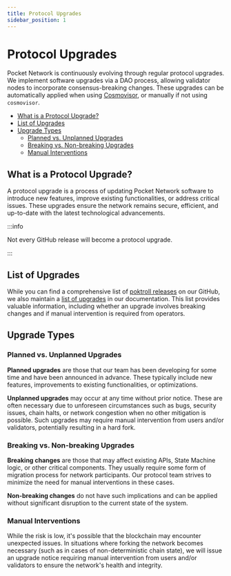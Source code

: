 ```yaml
---
title: Protocol Upgrades
sidebar_position: 1
---
```


# Protocol Upgrades <!-- omit in toc -->

Pocket Network is continuously evolving through regular protocol upgrades. We implement software upgrades via a DAO process, allowing validator nodes to incorporate consensus-breaking changes. These upgrades can be automatically applied when using [Cosmovisor](../../operate/run_a_node/full_node_cosmovisor.md), or manually if not using `cosmovisor`.

- [What is a Protocol Upgrade?](#what-is-a-protocol-upgrade)
- [List of Upgrades](#list-of-upgrades)
- [Upgrade Types](#upgrade-types)
  - [Planned vs. Unplanned Upgrades](#planned-vs-unplanned-upgrades)
  - [Breaking vs. Non-breaking Upgrades](#breaking-vs-non-breaking-upgrades)
  - [Manual Interventions](#manual-interventions)

## What is a Protocol Upgrade?

A protocol upgrade is a process of updating Pocket Network software to introduce new features, improve existing functionalities, or address critical issues. These upgrades ensure the network remains secure, efficient, and up-to-date with the latest technological advancements.

:::info

Not every GitHub release will become a protocol upgrade.

:::

## List of Upgrades

While you can find a comprehensive list of [poktroll releases](https://github.com/pokt-network/poktroll/releases) on our GitHub, we also maintain a [list of upgrades](./upgrade_list.md) in our documentation. This list provides valuable information, including whether an upgrade involves breaking changes and if manual intervention is required from operators.

## Upgrade Types

### Planned vs. Unplanned Upgrades

**Planned upgrades** are those that our team has been developing for some time and have been announced in advance. These typically include new features, improvements to existing functionalities, or optimizations.

**Unplanned upgrades** may occur at any time without prior notice. These are often necessary due to unforeseen circumstances such as bugs, security issues, chain halts, or network congestion when no other mitigation is possible. Such upgrades may require manual intervention from users and/or validators, potentially resulting in a hard fork.

### Breaking vs. Non-breaking Upgrades

**Breaking changes** are those that may affect existing APIs, State Machine logic, or other critical components. They usually require some form of migration process for network participants. Our protocol team strives to minimize the need for manual interventions in these cases.

**Non-breaking changes** do not have such implications and can be applied without significant disruption to the current state of the system.

### Manual Interventions

While the risk is low, it's possible that the blockchain may encounter unexpected issues. In situations where forking the network becomes necessary (such as in cases of non-deterministic chain state), we will issue an upgrade notice requiring manual intervention from users and/or validators to ensure the network's health and integrity.
